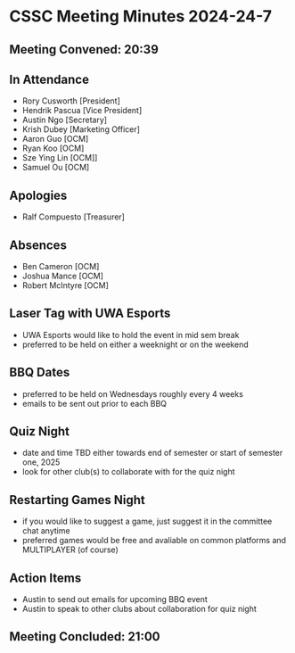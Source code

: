 # CSSC Meeting Minutes 2024-24-7

## Meeting Convened: 20:39

## In Attendance
- Rory Cusworth [President]
- Hendrik Pascua [Vice President]
- Austin Ngo [Secretary]
- Krish Dubey [Marketing Officer]
- Aaron Guo [OCM]
- Ryan Koo [OCM]
- Sze Ying Lin [OCM]]
- Samuel Ou [OCM]

## Apologies
- Ralf Compuesto [Treasurer]

## Absences
- Ben Cameron [OCM]
- Joshua Mance [OCM]
- Robert McIntyre [OCM]

## Laser Tag with UWA Esports 
- UWA Esports would like to hold the event in mid sem break 
- preferred to be held on either a weeknight or on the weekend

## BBQ Dates
- preferred to be held on Wednesdays roughly every 4 weeks
- emails to be sent out prior to each BBQ

## Quiz Night
- date and time TBD either towards end of semester or start of semester one, 2025
- look for other club(s) to collaborate with for the quiz night

## Restarting Games Night
- if you would like to suggest a game, just suggest it in the committee chat anytime
- preferred games would be free and avaliable on common platforms and MULTIPLAYER (of course)

## Action Items
- Austin to send out emails for upcoming BBQ event
- Austin to speak to other clubs about collaboration for quiz night

## Meeting Concluded: 21:00
